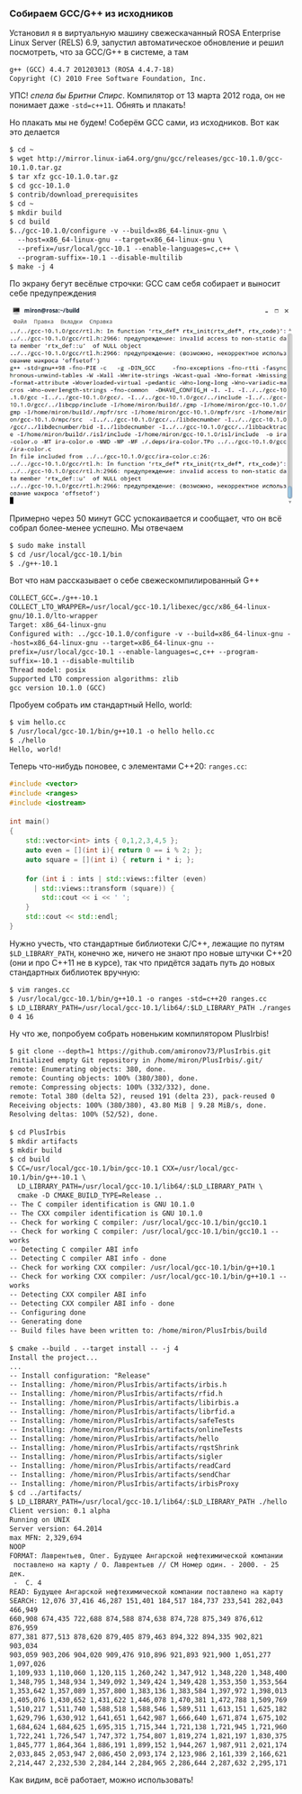 ### Собираем GCC/G++ из исходников

Установил я в виртуальную машину свежескачанный ROSA Enterprise Linux Server (RELS) 6.9, запустил автоматическое обновление и решил посмотреть, что за GCC/G++ в системе, а там

```
g++ (GCC) 4.4.7 201203013 (ROSA 4.4.7-18)
Copyright (C) 2010 Free Software Foundation, Inc.
```

УПС! *спела бы Бритни Спирс*. Компилятор от 13 марта 2012 года, он не понимает даже `-std=c++11`. Обнять и плакать!

Но плакать мы не будем! Соберём GCC сами, из исходников. Вот как это делается

```
$ cd ~
$ wget http://mirror.linux-ia64.org/gnu/gcc/releases/gcc-10.1.0/gcc-10.1.0.tar.gz
$ tar xfz gcc-10.1.0.tar.gz
$ cd gcc-10.1.0
$ contrib/download_prerequisites
$ cd ~
$ mkdir build
$ cd build
$../gcc-10.1.0/configure -v --build=x86_64-linux-gnu \
  --host=x86_64-linux-gnu --target=x86_64-linux-gnu \
  --prefix=/usr/local/gcc-10.1 --enable-languages=c,c++ \
  --program-suffix=-10.1 --disable-multilib
$ make -j 4
```

По экрану бегут весёлые строчки: GCC сам себя собирает и выносит себе предупреждения

![gcc-builds-itself](img/gcc-builds-itself.png)

Примерно через 50 минут GCC успокаивается и сообщает, что он всё собрал более-менее успешно. Мы отвечаем

```
$ sudo make install
$ cd /usr/local/gcc-10.1/bin
$ ./g++-10.1
```

Вот что нам рассказывает о себе свежескомпилированный G++

```
COLLECT_GCC=./g++-10.1
COLLECT_LTO_WRAPPER=/usr/local/gcc-10.1/libexec/gcc/x86_64-linux-gnu/10.1.0/lto-wrapper
Target: x86_64-linux-gnu
Configured with: ../gcc-10.1.0/configure -v --build=x86_64-linux-gnu --host=x86_64-linux-gnu --target=x86_64-linux-gnu --prefix=/usr/local/gcc-10.1 --enable-languages=c,c++ --program-suffix=-10.1 --disable-multilib
Thread model: posix
Supported LTO compression algorithms: zlib
gcc version 10.1.0 (GCC)
```

Пробуем собрать им стандартный Hello, world:

```
$ vim hello.cc
$ /usr/local/gcc-10.1/bin/g++10.1 -o hello hello.cc
$ ./hello
Hello, world!
```

Теперь что-нибудь поновее, с элементами C++20: `ranges.cc`:

```c++
#include <vector>
#include <ranges>
#include <iostream>
  
int main()
{
    std::vector<int> ints { 0,1,2,3,4,5 };
    auto even = [](int i){ return 0 == i % 2; };
    auto square = [](int i) { return i * i; };
  
    for (int i : ints | std::views::filter (even) 
      | std::views::transform (square)) {
        std::cout << i << ' ';
    }
    std::cout << std::endl;
}
```

Нужно учесть, что стандартные библиотеки C/C++, лежащие по путям `$LD_LIBRARY_PATH`, конечно же, ничего не знают про новые штучки C++20 (они и про C++11 не в курсе), так что придётся задать путь до новых стандартных библиотек вручную:

```
$ vim ranges.cc
$ /usr/local/gcc-10.1/bin/g++10.1 -o ranges -std=c++20 ranges.cc
$ LD_LIBRARY_PATH=/usr/local/gcc-10.1/lib64/:$LD_LIBRARY_PATH ./ranges
0 4 16 
```

Ну что же, попробуем собрать новеньким компилятором PlusIrbis!

```
$ git clone --depth=1 https://github.com/amironov73/PlusIrbis.git
Initialized empty Git repository in /home/miron/PlusIrbis/.git/
remote: Enumerating objects: 380, done.
remote: Counting objects: 100% (380/380), done.
remote: Compressing objects: 100% (332/332), done.
remote: Total 380 (delta 52), reused 191 (delta 23), pack-reused 0
Receiving objects: 100% (380/380), 43.80 MiB | 9.28 MiB/s, done.
Resolving deltas: 100% (52/52), done.
 
$ cd PlusIrbis
$ mkdir artifacts
$ mkdir build
$ cd build
$ CC=/usr/local/gcc-10.1/bin/gcc-10.1 CXX=/usr/local/gcc-10.1/bin/g++-10.1 \
  LD_LIBRARY_PATH=/usr/local/gcc-10.1/lib64/:$LD_LIBRARY_PATH \
  cmake -D CMAKE_BUILD_TYPE=Release ..
-- The C compiler identification is GNU 10.1.0
-- The CXX compiler identification is GNU 10.1.0
-- Check for working C compiler: /usr/local/gcc-10.1/bin/gcc10.1
-- Check for working C compiler: /usr/local/gcc-10.1/bin/gcc10.1 -- works
-- Detecting C compiler ABI info
-- Detecting C compiler ABI info - done
-- Check for working CXX compiler: /usr/local/gcc-10.1/bin/g++10.1
-- Check for working CXX compiler: /usr/local/gcc-10.1/bin/g++10.1 -- works
-- Detecting CXX compiler ABI info
-- Detecting CXX compiler ABI info - done
-- Configuring done
-- Generating done
-- Build files have been written to: /home/miron/PlusIrbis/build
 
$ cmake --build . --target install -- -j 4
Install the project...
...
-- Install configuration: "Release"
-- Installing: /home/miron/PlusIrbis/artifacts/irbis.h
-- Installing: /home/miron/PlusIrbis/artifacts/rfid.h
-- Installing: /home/miron/PlusIrbis/artifacts/libirbis.a
-- Installing: /home/miron/PlusIrbis/artifacts/librfid.a
-- Installing: /home/miron/PlusIrbis/artifacts/safeTests
-- Installing: /home/miron/PlusIrbis/artifacts/onlineTests
-- Installing: /home/miron/PlusIrbis/artifacts/hello
-- Installing: /home/miron/PlusIrbis/artifacts/rqstShrink
-- Installing: /home/miron/PlusIrbis/artifacts/sigler
-- Installing: /home/miron/PlusIrbis/artifacts/readCard
-- Installing: /home/miron/PlusIrbis/artifacts/sendChar
-- Installing: /home/miron/PlusIrbis/artifacts/irbisProxy
$ cd ../artifacts/
$ LD_LIBRARY_PATH=/usr/local/gcc-10.1/lib64/:$LD_LIBRARY_PATH ./hello
Client version: 0.1 alpha
Running on UNIX
Server version: 64.2014
max MFN: 2,329,694
NOOP
FORMAT: Лаврентьев, Олег. Будущее Ангарской нефтехимической компании 
 поставлено на карту / О. Лаврентьев // СМ Номер один. - 2000. - 25 дек. 
 -  С. 4
READ: Будущее Ангарской нефтехимической компании поставлено на карту
SEARCH: 12,076 37,416 46,287 151,401 184,517 184,737 233,541 282,043 466,949 
660,908 674,435 722,688 874,588 874,638 874,728 875,349 876,612 876,959 
877,381 877,513 878,620 879,405 879,463 894,322 894,335 902,821 903,034 
903,059 903,206 904,020 909,476 910,896 921,893 921,900 1,051,277 1,097,026 
1,109,933 1,110,060 1,120,115 1,260,242 1,347,912 1,348,220 1,348,400 
1,348,795 1,348,934 1,349,092 1,349,424 1,349,428 1,353,350 1,353,564 
1,353,642 1,357,089 1,357,800 1,383,136 1,383,584 1,397,972 1,398,013 
1,405,076 1,430,652 1,431,622 1,446,078 1,470,381 1,472,788 1,509,769 
1,510,217 1,511,740 1,588,518 1,588,546 1,589,511 1,613,151 1,625,182 
1,629,796 1,630,912 1,641,651 1,642,987 1,666,640 1,671,874 1,675,102 
1,684,624 1,684,625 1,695,315 1,715,344 1,721,138 1,721,945 1,721,960 
1,722,241 1,726,547 1,747,372 1,754,807 1,819,274 1,821,197 1,830,375 
1,845,777 1,864,364 1,886,191 1,899,152 1,944,267 1,987,911 2,021,174 
2,033,845 2,053,947 2,086,450 2,093,174 2,123,986 2,161,339 2,166,621 
2,214,447 2,232,530 2,284,144 2,284,965 2,286,644 2,287,632 2,295,171
```

Как видим, всё работает, можно использовать!